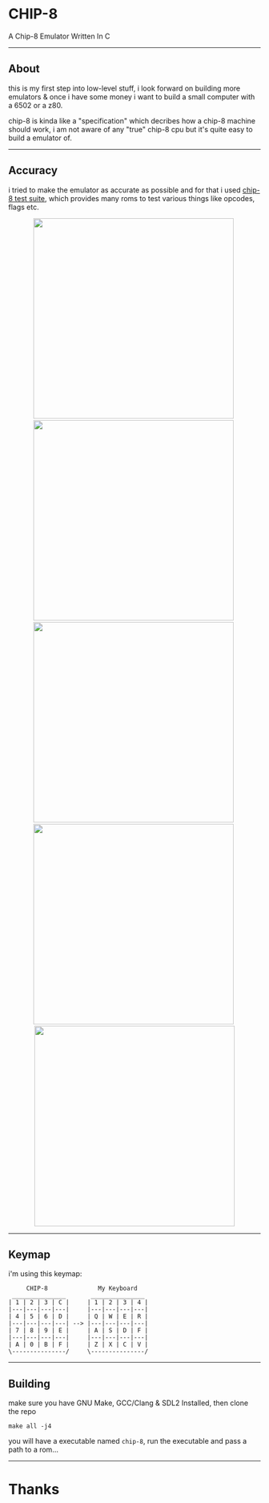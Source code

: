 # CHIP-8
A Chip-8 Emulator Written In C

---
## About
this is my first step into low-level stuff, i look forward on building more emulators & once i have some money i want to build a small computer with a 6502 or a z80.

chip-8 is kinda like a "specification" which decribes how a chip-8 machine should work, i am not aware of any "true" chip-8 cpu but it's quite easy to build a emulator of.

---
## Accuracy
i tried to make the emulator as accurate as possible and for that i used [chip-8 test suite](https://github.com/Timendus/chip8-test-suite), which provides many roms to test various things like opcodes, flags etc.

<p float="left" align="center">
  <img src="https://user-images.githubusercontent.com/75035219/233769853-2b4fee82-a1ff-422f-96bf-c78a2d0d8e80.png" width="400" />&nbsp;
  <img src="https://user-images.githubusercontent.com/75035219/233769888-d29a0f03-8f79-4fd4-8d25-e34153e1d1b5.png" width="400" />&nbsp;
  <img src="https://user-images.githubusercontent.com/75035219/233769913-90a6c59d-c321-4f37-819a-f5d57dd2e7d0.png" width="400" />&nbsp;
  <img src="https://user-images.githubusercontent.com/75035219/233769945-19d48233-a0aa-4b9d-8ec3-7505128d2402.png" width="400" />&nbsp;
  <img src="https://user-images.githubusercontent.com/75035219/233769966-8f748245-fd1f-4c3e-a071-dae4b1b0b5ab.png" width="400" />
</p>

---
## Keymap
i'm using this keymap:

```
     CHIP-8              My Keyboard
 _______________       _______________
| 1 | 2 | 3 | C |     | 1 | 2 | 3 | 4 |
|---|---|---|---|     |---|---|---|---|
| 4 | 5 | 6 | D |     | Q | W | E | R |
|---|---|---|---| --> |---|---|---|---|
| 7 | 8 | 9 | E |     | A | S | D | F |
|---|---|---|---|     |---|---|---|---|
| A | 0 | B | F |     | Z | X | C | V |
\---------------/     \---------------/
```

---
## Building

make sure you have GNU Make, GCC/Clang & SDL2 Installed, then clone the repo

```
make all -j4
```

you will have a executable named `chip-8`, run the executable and pass a path to a rom...

---
# Thanks

